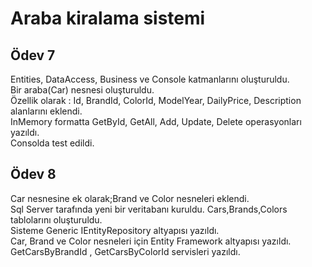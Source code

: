 # Araba kiralama sistemi

## Ödev 7
Entities, DataAccess, Business ve Console katmanlarını oluşturuldu.<br/>
Bir araba(Car) nesnesi oluşturuldu.<br/>
Özellik olarak : Id, BrandId, ColorId, ModelYear, DailyPrice, Description alanlarını eklendi.<br/>
InMemory formatta GetById, GetAll, Add, Update, Delete operasyonları yazıldı.<br/>
Consolda test edildi.

## Ödev 8
Car nesnesine ek olarak;Brand ve Color nesneleri eklendi.<br/>
Sql Server tarafında yeni bir veritabanı kuruldu. Cars,Brands,Colors tablolarını oluşturuldu.<br/>
Sisteme Generic IEntityRepository altyapısı yazıldı.<br/>
Car, Brand ve Color nesneleri için Entity Framework altyapısı yazıldı.<br/>
GetCarsByBrandId , GetCarsByColorId servisleri yazıldı.




